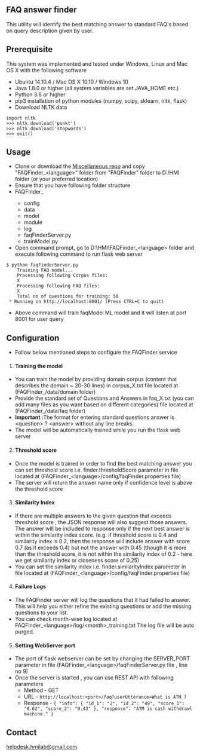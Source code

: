 ## FAQ answer finder
This utility will identify the best matching answer to standard FAQ's based on query description given by user.

Prerequisite
-----------
This system was implemented and tested under Windows, Linux and Mac OS X with the following software 

+ Ubuntu 14.10.4 / Mac OS X 10.10 / Windows 10
+ Java 1.8.0 or higher (all system variables are set JAVA_HOME etc.)
+ Python 3.6 or higher
+ pip3 installation of python modules (numpy, scipy, sklearn, nltk, flask)
+ Download NLTK data
```
import nltk
>>> nltk.download('punkt')
>>> nltk.download('stopwords')
>>> exit()
```

Usage
-----
+ Clone or download the [Miscellaneous repo](https://github.com/hmi-digital/Miscelleinious) and copy "FAQFinder_\<language\>" folder from "FAQFinder" folder to D:/HMI folder (or your preferred location)
+ Ensure that you have following folder structure
+ FAQFInder_<language>
	+ config
	+ data
	+ model
	+ module
	+ log
	+ faqFinderServer.py
	+ trainModel.py
+ Open command prompt, go to D:\HMI\FAQFinder_\<language\> folder and execute following command to run flask web server
```
$ python faqFinderServer.py
    Training FAQ model...
	Processing following Corpus files:
	X
	Processing following FAQ files:
	X
	Total no of questions for training: 50
 * Running on http://localhost:8001/ (Press CTRL+C to quit) 
```
+ Above command will train faqModel ML model and it will listen at port 8001 for user query

Configuration
-------------
+ Follow below mentioned steps to configure the FAQFinder service
1. <h4>Training the model</h4>
+ You can train the model by providing domain corpus (content that describes the domain ~ 20-30 lines) in corpus_X.txt file located at (FAQFinder_<language>/data/domain folder)
+ Provide the standard set of Questions and Answers in faq_X.txt (you can add many files as you want based on different categories) file located at (FAQFinder_<language>/data/faq folder)
+ <b>Important :</b>The format for entering standard questions answer is \<question\> ? \<answer\> without any line breaks.
+ The model will be automatically trained while you run the flask web server
2. <h4>Threshold score</h4>
+ Once the model is trained in order to find the best matching answer you can set threshold score i.e. finder.thresholdScore parameter in file located at (FAQFinder_\<language\>/config/faqFinder.properties file)
+ The server will return the answer name only if confidence level is above the threshold score
3. <h4>Similarity Index</h4>
+ If there are multiple answers to the given question that exceeds threshold score , the JSON response will also suggest those answers. The answer will be included to response only if the next best answer is within the similarity index score. (e.g. if threshold score is 0.4 and similarity index is 0.2, then the response will include answer with score 0.7 (as it exceeds 0.4) but not the answer with 0.45 (though it is more than the threshold score, it is not within the similarity index of 0.2 - here we get similarity index or closeness score of 0.25)
+ You can set the similarity index i.e. finder.similarityIndex parameter in file located at (FAQFinder_\<language\>/config/faqFinder.properties file)
4. <h4>Failure Logs</h4>
+ The FAQFinder server will log the questions that it had failed to answer. This will help you either refine the existing questions or add the missing questions to your list.
+ You can check month-wise log located at FAQFinder_\<language\>/log/\<month\>_training.txt The log file will be auto purged.
5. <h4> Setting WebServer port</h4>
+ The port of flask webserver can be set by changing the SERVER_PORT parameter in file (FAQFinder_\<language\>/faqFinderServer.py file , line no 9)
+ Once the server is started , you can use REST API with following parameters
	+ Method - GET
	+ URL - ```http://localhost:<port>/faq?userUtterance=What is ATM ?```
	+ Response - ```{
    			"info": {
        		"id_1": "2",
       	 		"id_2": "49",
        		"score_1": "0.62",
        		"score_2": "0.43"
    			},
    			"response": "ATM is cash withdrawl machine."
			}```

Contact
-------
helpdesk.hmilab@gmail.com
